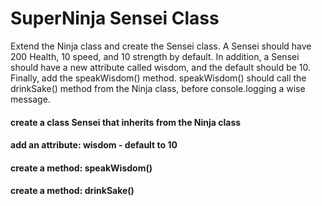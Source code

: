 # SuperNinja Sensei Class
Extend the Ninja class and create the Sensei class. A Sensei should have 200 Health, 10 speed, and 10 strength by default. 
In addition, a Sensei should have a new attribute called wisdom, and the default should be 10. 
Finally, add the speakWisdom() method. speakWisdom() should call the drinkSake() method from the Ninja class, before console.logging a wise message.

#### create a class Sensei that inherits from the Ninja class
#### add an attribute: wisdom - default to 10
#### create a method: speakWisdom()
#### create a method: drinkSake()
